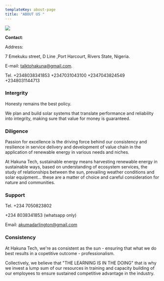 ```yaml
---
templateKey: about-page
title: "ABOUT US "
---
```

![](/img/index.jpg)

**Contact**:

Address: 

7 Emekuku street, D Line ,Port Harcourt, Rivers State, Nigeria.

E-mail: talktohakuna@gmail.com. 

Tel. 
+2348038341853 
+2347031043100
+2347043824549
+2348031144713

### Intergrity

Honesty remains the best policy. 

We plan and build solar systems that translate performance and reliability into integrity, making sure that value for money is guaranteed.

### Diligence

Passion for excellence is the driving force behind our consistency and resilience in service delivery and development of value chain in the application of renewable energy in various needs and niches. 

At Hakuna Tech, sustainable energy  means harvesting renewable energy  in sustainable ways, based on understanding of ecosystem services, the study of relationships between the sun, prevailing weather conditions and solar equipment... these are a matter of choice and careful consideration for nature and communities.

### Support

Tel. +234 7050823802 

+234 8038341853 (whatsapp only) 

Email: akumadarlington@gmail.com 

### Consistency

At Hakuna Tech,  we're as consistent as the sun - ensuring that what we do best results in a copetitive  outcome - professionalism. 

Collectively,  we believe that "THE LEARNING IS IN THE DOING" that  is why we invest a lump sum of our resources in training and capacity building of our  employees to ensure sustained competitive advantage in the industry.